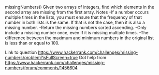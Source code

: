 missingNumbers()
Given two arrays of integers, find which elements in the second array are missing from the first array.
Notes
-If a number occurs multiple times in the lists, you must ensure that the frequency of that number in both lists is the same. If that is not the case, then it is also a missing number.
-Return the missing numbers sorted ascending.
-Only include a missing number once, even if it is missing multiple times.
-The difference between the maximum and minimum numbers in the original list is less than or equal to 100.

Link to question https://www.hackerrank.com/challenges/missing-numbers/problem?isFullScreen=true
Got help from https://www.hackerrank.com/challenges/missing-numbers/forum/comments/1456604